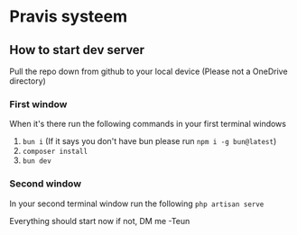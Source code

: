 # Pravis systeem

## How to start dev server
Pull the repo down from github to your local device (Please not a OneDrive directory)

### First window
When it's there run the following commands in your first terminal windows
1. `bun i` (If it says you don't have bun please run `npm i -g bun@latest`)
2. `composer install`
3. `bun dev`

### Second window
In your second terminal window run the following
`php artisan serve`

Everything should start now if not, DM me -Teun